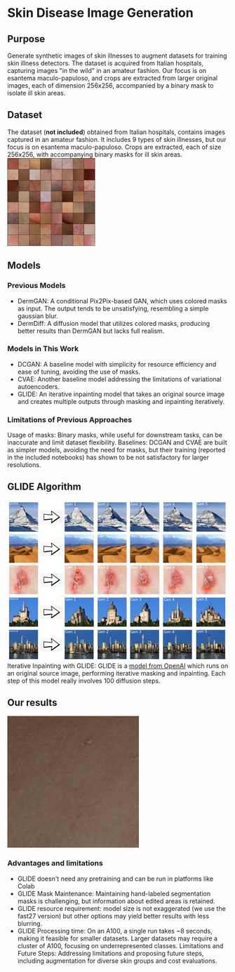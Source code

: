 # Skin Disease Image Generation
## Purpose
Generate synthetic images of skin illnesses to augment datasets for training skin illness detectors. The dataset is acquired from Italian hospitals, capturing images "in the wild" in an amateur fashion. Our focus is on esantema maculo-papuloso, and crops are extracted from larger original images, each of dimension 256x256, accompanied by a binary mask to isolate ill skin areas.

## Dataset
The dataset (**not included**) obtained from Italian hospitals, contains images captured in an amateur fashion. It includes 9 types of skin illnesses, but our focus is on esantema maculo-papuloso. Crops are extracted, each of size 256x256, with accompanying binary masks for ill skin areas.
<img src="./other/real_imgs.png" alt="Dataset Crops" height="200">

## Models
### Previous Models
- DermGAN: A conditional Pix2Pix-based GAN, which uses colored masks as input. The output tends to be unsatisfying, resembling a simple gaussian blur.
- DermDiff: A diffusion model that utilizes colored masks, producing better results than DermGAN but lacks full realism.

### Models in This Work
- DCGAN: A baseline model with simplicity for resource efficiency and ease of tuning, avoiding the use of masks.
- CVAE: Another baseline model addressing the limitations of variational autoencoders.
- GLIDE: An iterative inpainting model that takes an original source image and creates multiple outputs through masking and inpainting iteratively.

### Limitations of Previous Approaches
Usage of masks: Binary masks, while useful for downstream tasks, can be inaccurate and limit dataset flexibility.
Baselines: DCGAN and CVAE are built as simpler models, avoiding the need for masks, but their training (reported in the included notebooks) has shown to be not satisfactory for larger resolutions.

## GLIDE Algorithm
![Glide algorithm inpainting examples](./other/glide_examples.png)
Iterative Inpainting with GLIDE: GLIDE is a [model from OpenAI](https://github.com/openai/glide-text2im) which runs on an original source image, performing iterative masking and inpainting. Each step of this model really involves 100 diffusion steps.

## Our results
<img src="./other/glide_output_animation.gif" alt="Glide results inpainting steps animation" height="300">

### Advantages and limitations
- GLIDE doesn't need any pretraining and can be run in platforms like Colab
- GLIDE Mask Maintenance: Maintaining hand-labeled segmentation masks is challenging, but information about edited areas is retained.
- GLIDE resource requirement: model size is not exaggerated (we use the fast27 version) but other options may yield better results with less blurring.
- GLIDE Processing time: On an A100, a single run takes ~8 seconds, making it feasible for smaller datasets. Larger datasets may require a cluster of A100, focusing on underrepresented classes.
Limitations and Future Steps: Addressing limitations and proposing future steps, including augmentation for diverse skin groups and cost evaluations.
